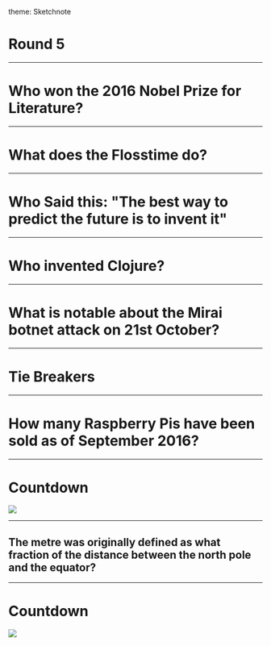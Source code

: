 theme: Sketchnote

# Round 5

---

# Who won the 2016 Nobel Prize for Literature?

---

# What does the Flosstime do?

---

# Who Said this: "The best way to predict the future is to invent it"

---

# Who invented Clojure?

---

# What is notable about the Mirai botnet attack on 21st October?

---

# Tie Breakers

---

# How many Raspberry Pis have been sold as of September 2016?

---

# Countdown
![](https://www.youtube.com/watch?v=e32kaa9TzeE)

---

## The metre was originally defined as what fraction of the distance between the north pole and the equator?

---

# Countdown
![](https://www.youtube.com/watch?v=e32kaa9TzeE)



